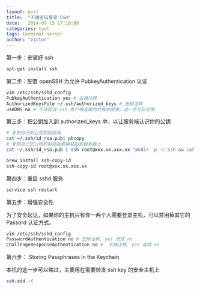 ```yaml
---
layout: post
title:  "不输密码登录 SSH"
date:   2014-09-15 17:10:00
categories: tool
tags: terminal server
author: "Victor"
---
```


第一步：安装好 ssh

```bash
apt-get install ssh
```

第二步：配置 openSSH 为允许 PubkeyAuthentication 认证

```bash
vim /etc/ssh/sshd_config
PubkeyAuthentication yes # 去掉注释
AuthorizedKeysFile ~/.ssh/authorized_keys # 去掉注释
useDNS no # 不改的话 ssh 客户端连接的时候会很慢，这一步可以忽略
```
第三步：把公钥加入到 authorized_keys 中，以让服务端认识你的公钥

```bash
# 复制自己的公钥到粘贴板
cat ~/.ssh/id_rsa.pub| pbcopy
# 复制自己的公钥到粘贴板直接粘贴到服务器上
cat ~/.ssh/id_rsa.pub | ssh root@xxx.xx.xxx.xx "mkdir -p ~/.ssh && cat >>  ~/.ssh/authorized_keys"
```

```bash
brew install ssh-copy-id
ssh-copy-id root@xxx.xx.xxx.xx
```

第四步：重启 sshd 服务

```bash
service ssh restart
```

第五步：增强安全性

为了安全起见，如果你的主机只有你一两个人需要登录主机，可以禁用掉其它的 Passord 认证方式。

```bash
vim /etc/ssh/sshd_config
PasswordAuthentication no # 去掉注释, yes 改成 no
ChallengeResponseAuthentication no #  去掉注释, yes 改成 no
```

第六步： Storing Passphrases in the Keychain

本机的这一步可以略过，主要用在需要转发 ssh key 的安全主机上

```bash
ssh-add -K
```
